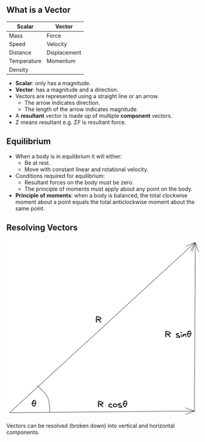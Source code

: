 ## What is a Vector

| Scalar      | Vector       |
| ----------- | ------------ |
| Mass        | Force        |
| Speed       | Velocity     |
| Distance    | Displacement |
| Temperature | Momentum     |
| Density     |              |

* **Scalar**: only has a magnitude.
* **Vector**: has a magnitude and a direction.
* Vectors are represented using a straight line or an arrow.
    * The arrow indicates direction.
    * The length of the arrow indicates magnitude.
* A **resultant** vector is made up of multiple **component** vectors.
* $\Sigma$ means resultant e.g. $\Sigma F$ is resultant force.

## Equilibrium

* When a body is in equilibrium it will either:
    * Be at rest.
    * Move with constant linear and rotational velocity.
* Conditions required for equilibrium:
    * Resultant forces on the body must be zero.
    * The principle of moments must apply about any point on the body.
* **Principle of moments**: when a body is balanced, the total clockwise moment about a point equals the total anticlockwise moment about the same point.

## Resolving Vectors

![Vectors can be resolved (broken down) into vertical and horizontal components.](Physics/Year%201/Mechanics/Resolving%20Vectors/Untitled.png)

Vectors can be resolved (broken down) into vertical and horizontal components.